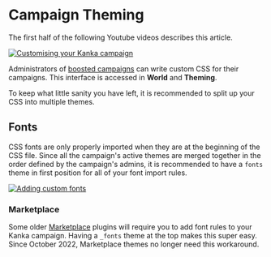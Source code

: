 # Campaign Theming

The first half of the following Youtube videos describes this article.

[![Customising your Kanka campaign](https://img.youtube.com/vi/ynX5jimy8Lo/0.jpg)](https://youtu.be/ynX5jimy8Lo)

Administrators of [boosted campaigns](https://kanka.io/en-US/boosters) can write custom CSS for their campaigns. This interface is accessed in **World** and **Theming**.

To keep what little sanity you have left, it is recommended to split up your CSS into multiple themes.

## Fonts

CSS fonts are only properly imported when they are at the beginning of the CSS file. Since all the campaign's active themes are merged together in the order defined by the campaign's admins, it is recommended to have a `fonts` theme in first position for all of your font import rules.

[![Adding custom fonts](https://img.youtube.com/vi/pzQN4sqDBMs/0.jpg)](https://youtu.be/pzQN4sqDBMs)

### Marketplace

Some older [Marketplace](marketplace/marketplace) plugins will require you to add font rules to your Kanka campaign. Having a `_fonts` theme at the top makes this super easy. Since October 2022, Marketplace themes no longer need this workaround.
